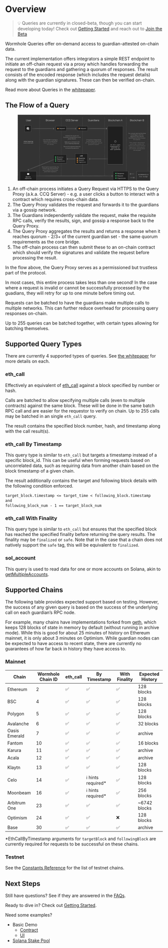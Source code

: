 # Overview

> 💡 Queries are currently in closed-beta, though you can start developing today! Check out [Getting Started](./getting-started.md) and reach out to [Join the Beta](https://forms.clickup.com/45049775/f/1aytxf-10244/JKYWRUQ70AUI99F32Q)

Wormhole Queries offer on-demand access to guardian-attested on-chain data.

The current implementation offers integrators a simple REST endpoint to initiate an off-chain request via a proxy which handles forwarding the request to the guardians and gathering a quorum of responses. The result consists of the encoded response (which includes the request details) along with the guardian signatures. These can then be verified on-chain.

Read more about Queries in the [whitepaper](https://github.com/wormhole-foundation/wormhole/blob/main/whitepapers/0013_ccq.md).

## The Flow of a Query

<figure><img src="../.gitbook/assets/ccq-architecture.svg" alt=""><figcaption></figcaption></figure>

1. An off-chain process initiates a Query Request via HTTPS to the Query Proxy (a.k.a. CCQ Server) - e.g. a user clicks a button to interact with a contract which requires cross-chain data.
2. The Query Proxy validates the request and forwards it to the guardians via a gossip network.
3. The Guardians independently validate the request, make the requisite RPC calls, verify the results, sign, and gossip a response back to the Query Proxy.
4. The Query Proxy aggregates the results and returns a response when it reaches quorum - 2/3+ of the current guardian set - the same quorum requirements as the core bridge.
5. The off-chain process can then submit these to an on-chain contract which should verify the signatures and validate the request before processing the result.

In the flow above, the Query Proxy serves as a permissioned but trustless part of the protocol.

In most cases, this entire process takes less than one second! In the case where a request is invalid or cannot be successfully processed by the guadians, they will retry for up to one minute before timing out.

Requests can be batched to have the guardians make multiple calls to multiple networks. This can further reduce overhead for processing query responses on-chain.

Up to 255 queries can be batched together, with certain types allowing for batching themselves.

## Supported Query Types

There are currently 4 supported types of queries. See [the whitepaper](https://github.com/wormhole-foundation/wormhole/blob/main/whitepapers/0013_ccq.md) for more details on each.

### eth_call

Effectively an equivalent of [eth_call](https://ethereum.org/en/developers/docs/apis/json-rpc/#eth_call) against a block specified by number or hash.

Calls are batched to allow specifying multiple calls (even to multiple contracts) against the same block. These will be done in the same batch RPC call and are easier for the requestor to verify on chain. Up to 255 calls may be batched in an single `eth_call` query.

The result contains the specified block number, hash, and timestamp along with the call result(s).

### eth_call By Timestamp

This query type is similar to `eth_call` but targets a timestamp instead of a specific block_id. This can be useful when forming requests based on uncorrelated data, such as requiring data from another chain based on the block timestamp of a given chain.

The result additionally contains the target and following block details with the following condition enforced.

```
target_block.timestamp <= target_time < following_block.timestamp
and
following_block_num - 1 == target_block_num
```

### eth_call With Finality

This query type is similar to `eth_call` but ensures that the specified block has reached the specified finality before returning the query results. The finality may be `finalized` or `safe`. Note that in the case that a chain does not natively support the `safe` tag, this will be equivalent to `finalized`.

### sol_account

This query is used to read data for one or more accounts on Solana, akin to [getMultipleAccounts](https://solana.com/docs/rpc/http/getmultipleaccounts).

## Supported Chains

The following table provides expected support based on testing. However, the success of any given query is based on the success of the underlying call on each guardian’s RPC node.

For example, many chains have implementations forked from [geth](https://github.com/ethereum/go-ethereum), which keeps 128 blocks of state in memory by default (without running in archive mode). While this is good for about 25 minutes of history on Ethereum mainnet, it is only about 3 minutes on Optimism. While guardian nodes can be expected to have access to recent state, there are currently no guarantees of how far back in history they have access to.

### Mainnet

| Chain         | Wormhole Chain ID | eth_call | By Timestamp        | With Finality | Expected History |
| ------------- | ----------------- | -------- | ------------------- | ------------- | ---------------- |
| Ethereum      | 2                 | ✅       | ✅                  | ✅            | 128 blocks       |
| BSC           | 4                 | ✅       | ✅                  | ✅            | 128 blocks       |
| Polygon       | 5                 | ✅       | ✅                  | ✅            | 128 blocks       |
| Avalanche     | 6                 | ✅       | ✅                  | ✅            | 32 blocks        |
| Oasis Emerald | 7                 | ✅       | ✅                  | ✅            | archive          |
| Fantom        | 10                | ✅       | ✅                  | ✅            | 16 blocks        |
| Karura        | 11                | ✅       | ✅                  | ✅            | archive          |
| Acala         | 12                | ✅       | ✅                  | ✅            | archive          |
| Klaytn        | 13                | ✅       | ✅                  | ✅            | 128 blocks       |
| Celo          | 14                | ✅       | ℹ️ hints required\* | ✅            | 128 blocks       |
| Moonbeam      | 16                | ✅       | ℹ️ hints required\* | ✅            | 256 blocks       |
| Arbitrum One  | 23                | ✅       | ✅                  | ✅            | \~6742 blocks    |
| Optimism      | 24                | ✅       | ✅                  | ❌            | 128 blocks       |
| Base          | 30                | ✅       | ✅                  | ✅            | archive          |

\*EthCallByTimestamp arguments for `targetBlock` and `followingBlock` are currently required for requests to be successful on these chains.

### Testnet

See the [Constants Reference](../reference/constants.md) for the list of testnet chains.

## Next Steps

Still have questions? See if they are answered in the [FAQs](./faqs.md).

Ready to dive in? Check out [Getting Started](./getting-started.md).

Need some examples?

- Basic Demo
  - [Contract](https://github.com/wormhole-foundation/wormhole/blob/main/ethereum/contracts/query/QueryDemo.sol)
  - [UI](https://vaa.dev/#/ccq)
- [Solana Stake Pool](https://github.com/wormholelabs-xyz/example-queries-solana-stake-pool)
